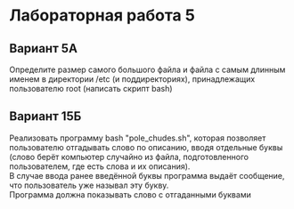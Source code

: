 # Лабораторная работа 5
## Вариант 5А

Определите размер самого большого файла и файла с самым длинным именем в директории /etc (и поддиректориях), принадлежащих пользователю root (написать скрипт bash)

## Вариант 15Б

Реализовать программу bash "pole\_chudes.sh", которая позволяет пользователю отгадывать слово по описанию, вводя отдельные буквы (слово берёт компьютер случайно из файла, подготовленного пользователем, где есть слова и их описания).  
В случае ввода ранее введённой буквы программа выдаёт сообщение, что пользователь уже называл эту букву.  
Программа должна показывать слово с отгаданными буквами
